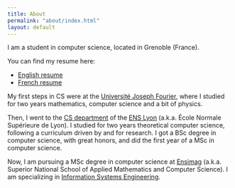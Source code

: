 ```yaml
---
title: About
permalink: "about/index.html"
layout: default
---
```


I am a student in computer science, located in Grenoble (France).

You can find my resume here:

* [English resume](/tom.cornebize_en.pdf)
* [French resume](/tom.cornebize_fr.pdf)

My first steps in CS were at the [Université Joseph Fourier](https://www.ujf-grenoble.fr/?language=en),
where I studied for two years mathematics, computer science and a bit of physics.

Then, I went to the [CS department](http://www.ens-lyon.fr/DI/?lang=en) of the
[ENS Lyon](http://www.ens-lyon.eu/ens-de-lyon-accueil-gb-78426.kjsp?RH=ENS-LYON-FR)
(a.k.a. École Normale Supérieure de Lyon). I studied for two years theoretical
computer science, following a curriculum driven by and for research. I got a BSc
degree in computer science, with great honors, and did the first year of a MSc in
computer science.

Now, I am pursuing a MSc degree in computer science at [Ensimag](http://ensimag.grenoble-inp.fr/welcome/)
(a.k.a. Superior National School of Applied Mathematics and Computer Science).
I am specializing in [Information Systems Engineering](http://ensimag.grenoble-inp.fr/curriculum/information-systems-engineering-240318.kjsp?RH=1228477151490).
